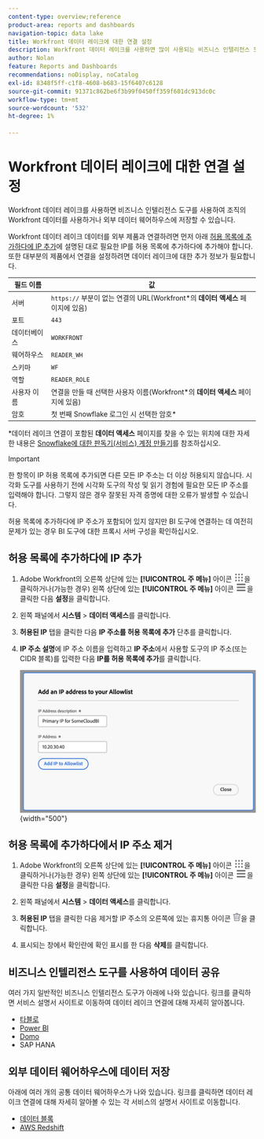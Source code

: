 ```yaml
---
content-type: overview;reference
product-area: reports and dashboards
navigation-topic: data lake
title: Workfront 데이터 레이크에 대한 연결 설정
description: Workfront 데이터 레이크를 사용하면 많이 사용되는 비즈니스 인텔리전스 도구를 사용하여 조직의 Workfront 데이터를 사용하거나 외부 데이터 웨어하우스에 저장할 수 있습니다.
author: Nolan
feature: Reports and Dashboards
recommendations: noDisplay, noCatalog
exl-id: 8348f5ff-c1f8-4608-b683-15f6407c6128
source-git-commit: 91371c862be6f3b99f0450ff359f601dc913dc0c
workflow-type: tm+mt
source-wordcount: '532'
ht-degree: 1%

---
```


# Workfront 데이터 레이크에 대한 연결 설정

Workfront 데이터 레이크를 사용하면 비즈니스 인텔리전스 도구를 사용하여 조직의 Workfront 데이터를 사용하거나 외부 데이터 웨어하우스에 저장할 수 있습니다.

Workfront 데이터 레이크 데이터를 외부 제품과 연결하려면 먼저 아래 [허용 목록에 추가하다에 IP 추가](#add-ips-to-the-allowlist)에 설명된 대로 필요한 IP를 허용 목록에 추가하다에 추가해야 합니다. 또한 대부분의 제품에서 연결을 설정하려면 데이터 레이크에 대한 추가 정보가 필요합니다.

| 필드 이름 | 값 |
|---------------|-------------|
| 서버 | `https://` 부분이 없는 연결의 URL(Workfront*의 **데이터 액세스** 페이지에 있음) |
| 포트 | `443` |
| 데이터베이스 | `WORKFRONT` |
| 웨어하우스 | `READER_WH` |
| 스키마 | `WF` |
| 역할 | `READER_ROLE` |
| 사용자 이름 | 연결을 만들 때 선택한 사용자 이름(Workfront*의 **데이터 액세스** 페이지에 있음) |
| 암호 | 첫 번째 Snowflake 로그인 시 선택한 암호* |

*데이터 레이크 연결이 포함된 **데이터 액세스** 페이지를 찾을 수 있는 위치에 대한 자세한 내용은 [Snowflake에 대한 판독기(서비스) 계정 만들기](/help/quicksilver/reports-and-dashboards/data-lake/create-a-reader-account.md)를 참조하십시오.

>[!IMPORTANT]
>
>한 항목이 IP 허용 목록에 추가되면 다른 모든 IP 주소는 더 이상 허용되지 않습니다. 시각화 도구를 사용하기 전에 시각화 도구의 작성 및 읽기 경험에 필요한 모든 IP 주소를 입력해야 합니다. 그렇지 않은 경우 잘못된 자격 증명에 대한 오류가 발생할 수 있습니다.
>
>허용 목록에 추가하다에 IP 주소가 포함되어 있지 않지만 BI 도구에 연결하는 데 여전히 문제가 있는 경우 BI 도구에 대한 프록시 서버 구성을 확인하십시오.


## 허용 목록에 추가하다에 IP 추가

1. Adobe Workfront의 오른쪽 상단에 있는 **[!UICONTROL 주 메뉴]** 아이콘 ![주 메뉴](/help/_includes/assets/main-menu-icon.png)을 클릭하거나(가능한 경우) 왼쪽 상단에 있는 **[!UICONTROL 주 메뉴]** 아이콘 ![주 메뉴](/help/_includes/assets/main-menu-icon-left-nav.png)을 클릭한 다음 **설정**&#x200B;을 클릭합니다.

1. 왼쪽 패널에서 **시스템** > **데이터 액세스**&#x200B;를 클릭합니다.

1. **허용된 IP** 탭을 클릭한 다음 **IP 주소를 허용 목록에 추가** 단추를 클릭합니다.

1. **IP 주소 설명**&#x200B;에 IP 주소 이름을 입력하고 **IP 주소**&#x200B;에서 사용할 도구의 IP 주소(또는 CIDR 블록)를 입력한 다음 **IP를 허용 목록에 추가**&#x200B;를 클릭합니다.

   ![IP 주소 추가](/help/quicksilver/reports-and-dashboards/data-lake/assets/add-IP-allowlist.png) {width="500"}

## 허용 목록에 추가하다에서 IP 주소 제거

1. Adobe Workfront의 오른쪽 상단에 있는 **[!UICONTROL 주 메뉴]** 아이콘 ![주 메뉴](/help/_includes/assets/main-menu-icon.png)을 클릭하거나(가능한 경우) 왼쪽 상단에 있는 **[!UICONTROL 주 메뉴]** 아이콘 ![주 메뉴](/help/_includes/assets/main-menu-icon-left-nav.png)을 클릭한 다음 **설정**&#x200B;을 클릭합니다.

1. 왼쪽 패널에서 **시스템** > **데이터 액세스**&#x200B;를 클릭합니다.

1. **허용된 IP** 탭을 클릭한 다음 제거할 IP 주소의 오른쪽에 있는 휴지통 아이콘 ![삭제 아이콘](/help/quicksilver/reports-and-dashboards/data-lake/assets/delete.png)을 클릭합니다.

1. 표시되는 창에서 확인란에 확인 표시를 한 다음 **삭제**&#x200B;를 클릭합니다.

## 비즈니스 인텔리전스 도구를 사용하여 데이터 공유

여러 가지 일반적인 비즈니스 인텔리전스 도구가 아래에 나와 있습니다. 링크를 클릭하면 서비스 설명서 사이트로 이동하여 데이터 레이크 연결에 대해 자세히 알아봅니다.

* [타블로](https://help.tableau.com/current/pro/desktop/en-us/basicconnectoverview.htm)
* [Power BI](https://learn.microsoft.com/power-query/connectors/snowflake)
* [Domo](https://www.domo.com/appstore/connector/snowflake-connector/overview)
* SAP HANA

## 외부 데이터 웨어하우스에 데이터 저장

아래에 여러 개의 공통 데이터 웨어하우스가 나와 있습니다. 링크를 클릭하면 데이터 레이크 연결에 대해 자세히 알아볼 수 있는 각 서비스의 설명서 사이트로 이동합니다.

* [데이터 블록](https://docs.databricks.com/en/connect/index.html)
* [AWS Redshift](https://docs.aws.amazon.com/redshift/latest/gsg/federated-query.html)
